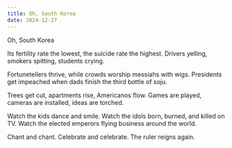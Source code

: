 ```yaml
---
title: Oh, South Korea
date: 2024-12-27
---
```


Oh, South Korea

Its fertility rate the lowest,
the suicide rate the highest.
Drivers yelling,
smokers spitting,
students crying.

Fortunetellers thrive,
while crowds worship messiahs with wigs.
Presidents get impeached
when dads finish the third bottle of soju.

Trees get cut,
apartments rise,
Americanos flow.
Games are played,
cameras are installed,
ideas are torched.

Watch the kids dance and smile.
Watch the idols born, burned,
and killed on TV.
Watch the elected emperors
flying business around the world.

Chant and chant.
Celebrate and celebrate.
The ruler reigns again.